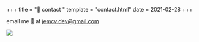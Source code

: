 +++
title = " contact "
template = "contact.html"
date = 2021-02-28
+++

email me :envelope_with_arrow: at jemcv.dev@gmail.com

<img class="md-img" src="https://c.tenor.com/QZ7p8rh2UH8AAAAM/midoriya-izuku-deku.gif">


     
    
